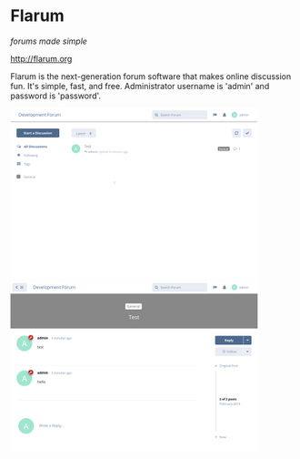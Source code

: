 # Flarum
_forums made simple_

http://flarum.org

Flarum is the next-generation forum software that makes online discussion fun. 
It's simple, fast, and free. 
Administrator username is 'admin' and password is 'password'.

[![](screenshots/0_flarum_dashboard_small.png)](screenshots/0_flarum_dashboard.png) [![](screenshots/1_flarum_post_small.png)](screenshots/1_flarum_post.png)

